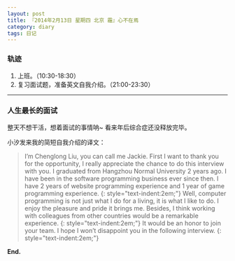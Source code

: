 ```yaml
---
layout: post
title: 『2014年2月13日 星期四 北京 霾』心不在焉
category: diary
tags: 日记
---
```

### **轨迹**
1. 上班。（10:30-18:30）
2. 复习面试题，准备英文自我介绍。（21:00-23:30）

- - -

### **人生最长的面试**

整天不想干活，想着面试的事情呐~ 看来年后综合症还没释放完毕。

小汐发来我的简短自我介绍的译文：

>I’m Chenglong Liu, you can call me Jackie. First I want to thank you for the opportunity, I really appreciate the chance to do this interview with you. I graduated from Hangzhou Normal University 2 years ago. I have been in the software programming business ever since then. I have 2 years of website programming experience and 1 year of game programming experience.
>{: style="text-indent:2em;"}
>Well, computer programming is not just what I do for a living, it is what I like to do. I enjoy the pleasure and pride it brings me. Besides, I think working with colleagues from other countries would be a remarkable experience.
>{: style="text-indent:2em;"}
>It would be an honor to join your team. I hope I won’t disappoint you in the following interview.
>{: style="text-indent:2em;"}

**End.**